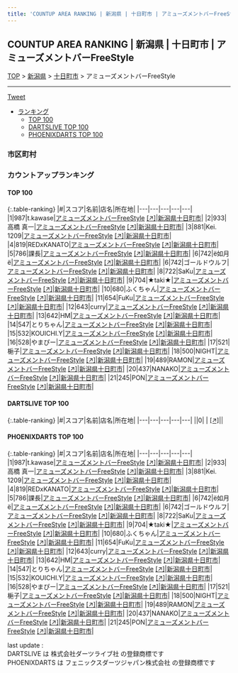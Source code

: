 ```yaml
---
title: 'COUNTUP AREA RANKING | 新潟県 | 十日町市 | アミューズメントバーFreeStyle'
---
```

## COUNTUP AREA RANKING | 新潟県 | 十日町市 | アミューズメントバーFreeStyle

[TOP](/darts/rank/) > [新潟県](/darts/rank/新潟県/) > [十日町市](/darts/rank/新潟県/十日町市/) > アミューズメントバーFreeStyle

___

<a href="https://twitter.com/share?ref_src=twsrc%5Etfw" data-text="COUNTUP AREA RANKING | 新潟県十日町市アミューズメントバーFreeStyle" class="twitter-share-button" data-hashtags="DARTSLIVE,PHOENIXDARTS,darts,ダーツ" data-show-count="false">Tweet</a>

* [ランキング](#カウントアップランキング)
    * [TOP 100](#top-100)
    * [DARTSLIVE TOP 100](#dartslive-top-100)
    * [PHOENIXDARTS TOP 100](#phoenixdarts-top-100)

### 市区町村

<ul>

</ul>

### カウントアップランキング

#### TOP 100



{:.table-ranking}
|#|スコア|名前|店名|所在地|
|---|---|---|---|---|
|1|987|<span class="rank-name-pd">t.kawase</span>|<a href="/darts/rank/shops/8921.html">アミューズメントバーFreeStyle</a> <a href="https://vs.phoenixdarts.com/jp/shop/shopDetailInfo/s_8921?s_seq=8921">[↗]</a>|<a href="/darts/rank/新潟県/十日町市">新潟県十日町市</a>|
|2|933|<span class="rank-name-pd">高橋  真一</span>|<a href="/darts/rank/shops/8921.html">アミューズメントバーFreeStyle</a> <a href="https://vs.phoenixdarts.com/jp/shop/shopDetailInfo/s_8921?s_seq=8921">[↗]</a>|<a href="/darts/rank/新潟県/十日町市">新潟県十日町市</a>|
|3|881|<span class="rank-name-pd">Kei. 1209</span>|<a href="/darts/rank/shops/8921.html">アミューズメントバーFreeStyle</a> <a href="https://vs.phoenixdarts.com/jp/shop/shopDetailInfo/s_8921?s_seq=8921">[↗]</a>|<a href="/darts/rank/新潟県/十日町市">新潟県十日町市</a>|
|4|819|<span class="rank-name-pd">REDxKANATO</span>|<a href="/darts/rank/shops/8921.html">アミューズメントバーFreeStyle</a> <a href="https://vs.phoenixdarts.com/jp/shop/shopDetailInfo/s_8921?s_seq=8921">[↗]</a>|<a href="/darts/rank/新潟県/十日町市">新潟県十日町市</a>|
|5|786|<span class="rank-name-pd">課長</span>|<a href="/darts/rank/shops/8921.html">アミューズメントバーFreeStyle</a> <a href="https://vs.phoenixdarts.com/jp/shop/shopDetailInfo/s_8921?s_seq=8921">[↗]</a>|<a href="/darts/rank/新潟県/十日町市">新潟県十日町市</a>|
|6|742|<span class="rank-name-pd">ё如月ё</span>|<a href="/darts/rank/shops/8921.html">アミューズメントバーFreeStyle</a> <a href="https://vs.phoenixdarts.com/jp/shop/shopDetailInfo/s_8921?s_seq=8921">[↗]</a>|<a href="/darts/rank/新潟県/十日町市">新潟県十日町市</a>|
|6|742|<span class="rank-name-pd">ゴールドウルフ</span>|<a href="/darts/rank/shops/8921.html">アミューズメントバーFreeStyle</a> <a href="https://vs.phoenixdarts.com/jp/shop/shopDetailInfo/s_8921?s_seq=8921">[↗]</a>|<a href="/darts/rank/新潟県/十日町市">新潟県十日町市</a>|
|8|722|<span class="rank-name-pd">SaKu</span>|<a href="/darts/rank/shops/8921.html">アミューズメントバーFreeStyle</a> <a href="https://vs.phoenixdarts.com/jp/shop/shopDetailInfo/s_8921?s_seq=8921">[↗]</a>|<a href="/darts/rank/新潟県/十日町市">新潟県十日町市</a>|
|9|704|<span class="rank-name-pd">★taki★</span>|<a href="/darts/rank/shops/8921.html">アミューズメントバーFreeStyle</a> <a href="https://vs.phoenixdarts.com/jp/shop/shopDetailInfo/s_8921?s_seq=8921">[↗]</a>|<a href="/darts/rank/新潟県/十日町市">新潟県十日町市</a>|
|10|680|<span class="rank-name-pd">ふくちゃん</span>|<a href="/darts/rank/shops/8921.html">アミューズメントバーFreeStyle</a> <a href="https://vs.phoenixdarts.com/jp/shop/shopDetailInfo/s_8921?s_seq=8921">[↗]</a>|<a href="/darts/rank/新潟県/十日町市">新潟県十日町市</a>|
|11|654|<span class="rank-name-pd">FuKu</span>|<a href="/darts/rank/shops/8921.html">アミューズメントバーFreeStyle</a> <a href="https://vs.phoenixdarts.com/jp/shop/shopDetailInfo/s_8921?s_seq=8921">[↗]</a>|<a href="/darts/rank/新潟県/十日町市">新潟県十日町市</a>|
|12|643|<span class="rank-name-pd">curry</span>|<a href="/darts/rank/shops/8921.html">アミューズメントバーFreeStyle</a> <a href="https://vs.phoenixdarts.com/jp/shop/shopDetailInfo/s_8921?s_seq=8921">[↗]</a>|<a href="/darts/rank/新潟県/十日町市">新潟県十日町市</a>|
|13|642|<span class="rank-name-pd">HM</span>|<a href="/darts/rank/shops/8921.html">アミューズメントバーFreeStyle</a> <a href="https://vs.phoenixdarts.com/jp/shop/shopDetailInfo/s_8921?s_seq=8921">[↗]</a>|<a href="/darts/rank/新潟県/十日町市">新潟県十日町市</a>|
|14|547|<span class="rank-name-pd">とりちゃん</span>|<a href="/darts/rank/shops/8921.html">アミューズメントバーFreeStyle</a> <a href="https://vs.phoenixdarts.com/jp/shop/shopDetailInfo/s_8921?s_seq=8921">[↗]</a>|<a href="/darts/rank/新潟県/十日町市">新潟県十日町市</a>|
|15|532|<span class="rank-name-pd">KOUICHI.Y</span>|<a href="/darts/rank/shops/8921.html">アミューズメントバーFreeStyle</a> <a href="https://vs.phoenixdarts.com/jp/shop/shopDetailInfo/s_8921?s_seq=8921">[↗]</a>|<a href="/darts/rank/新潟県/十日町市">新潟県十日町市</a>|
|16|528|<span class="rank-name-pd">やまぴー</span>|<a href="/darts/rank/shops/8921.html">アミューズメントバーFreeStyle</a> <a href="https://vs.phoenixdarts.com/jp/shop/shopDetailInfo/s_8921?s_seq=8921">[↗]</a>|<a href="/darts/rank/新潟県/十日町市">新潟県十日町市</a>|
|17|521|<span class="rank-name-pd">梔子</span>|<a href="/darts/rank/shops/8921.html">アミューズメントバーFreeStyle</a> <a href="https://vs.phoenixdarts.com/jp/shop/shopDetailInfo/s_8921?s_seq=8921">[↗]</a>|<a href="/darts/rank/新潟県/十日町市">新潟県十日町市</a>|
|18|500|<span class="rank-name-pd">NIGHT</span>|<a href="/darts/rank/shops/8921.html">アミューズメントバーFreeStyle</a> <a href="https://vs.phoenixdarts.com/jp/shop/shopDetailInfo/s_8921?s_seq=8921">[↗]</a>|<a href="/darts/rank/新潟県/十日町市">新潟県十日町市</a>|
|19|489|<span class="rank-name-pd">RAMON</span>|<a href="/darts/rank/shops/8921.html">アミューズメントバーFreeStyle</a> <a href="https://vs.phoenixdarts.com/jp/shop/shopDetailInfo/s_8921?s_seq=8921">[↗]</a>|<a href="/darts/rank/新潟県/十日町市">新潟県十日町市</a>|
|20|437|<span class="rank-name-pd">NANAKO</span>|<a href="/darts/rank/shops/8921.html">アミューズメントバーFreeStyle</a> <a href="https://vs.phoenixdarts.com/jp/shop/shopDetailInfo/s_8921?s_seq=8921">[↗]</a>|<a href="/darts/rank/新潟県/十日町市">新潟県十日町市</a>|
|21|245|<span class="rank-name-pd">PON</span>|<a href="/darts/rank/shops/8921.html">アミューズメントバーFreeStyle</a> <a href="https://vs.phoenixdarts.com/jp/shop/shopDetailInfo/s_8921?s_seq=8921">[↗]</a>|<a href="/darts/rank/新潟県/十日町市">新潟県十日町市</a>|


#### DARTSLIVE TOP 100



{:.table-ranking}
|#|スコア|名前|店名|所在地|
|---|---|---|---|---|
||0|<span class="rank-name-dl"> </span>|<a href="/darts/rank/shops/.html"></a> <a href="">[↗]</a>|<a href="/darts/rank//"></a>|


#### PHOENIXDARTS TOP 100



{:.table-ranking}
|#|スコア|名前|店名|所在地|
|---|---|---|---|---|
|1|987|<span class="rank-name-pd">t.kawase</span>|<a href="/darts/rank/shops/8921.html">アミューズメントバーFreeStyle</a> <a href="https://vs.phoenixdarts.com/jp/shop/shopDetailInfo/s_8921?s_seq=8921">[↗]</a>|<a href="/darts/rank/新潟県/十日町市">新潟県十日町市</a>|
|2|933|<span class="rank-name-pd">高橋  真一</span>|<a href="/darts/rank/shops/8921.html">アミューズメントバーFreeStyle</a> <a href="https://vs.phoenixdarts.com/jp/shop/shopDetailInfo/s_8921?s_seq=8921">[↗]</a>|<a href="/darts/rank/新潟県/十日町市">新潟県十日町市</a>|
|3|881|<span class="rank-name-pd">Kei. 1209</span>|<a href="/darts/rank/shops/8921.html">アミューズメントバーFreeStyle</a> <a href="https://vs.phoenixdarts.com/jp/shop/shopDetailInfo/s_8921?s_seq=8921">[↗]</a>|<a href="/darts/rank/新潟県/十日町市">新潟県十日町市</a>|
|4|819|<span class="rank-name-pd">REDxKANATO</span>|<a href="/darts/rank/shops/8921.html">アミューズメントバーFreeStyle</a> <a href="https://vs.phoenixdarts.com/jp/shop/shopDetailInfo/s_8921?s_seq=8921">[↗]</a>|<a href="/darts/rank/新潟県/十日町市">新潟県十日町市</a>|
|5|786|<span class="rank-name-pd">課長</span>|<a href="/darts/rank/shops/8921.html">アミューズメントバーFreeStyle</a> <a href="https://vs.phoenixdarts.com/jp/shop/shopDetailInfo/s_8921?s_seq=8921">[↗]</a>|<a href="/darts/rank/新潟県/十日町市">新潟県十日町市</a>|
|6|742|<span class="rank-name-pd">ё如月ё</span>|<a href="/darts/rank/shops/8921.html">アミューズメントバーFreeStyle</a> <a href="https://vs.phoenixdarts.com/jp/shop/shopDetailInfo/s_8921?s_seq=8921">[↗]</a>|<a href="/darts/rank/新潟県/十日町市">新潟県十日町市</a>|
|6|742|<span class="rank-name-pd">ゴールドウルフ</span>|<a href="/darts/rank/shops/8921.html">アミューズメントバーFreeStyle</a> <a href="https://vs.phoenixdarts.com/jp/shop/shopDetailInfo/s_8921?s_seq=8921">[↗]</a>|<a href="/darts/rank/新潟県/十日町市">新潟県十日町市</a>|
|8|722|<span class="rank-name-pd">SaKu</span>|<a href="/darts/rank/shops/8921.html">アミューズメントバーFreeStyle</a> <a href="https://vs.phoenixdarts.com/jp/shop/shopDetailInfo/s_8921?s_seq=8921">[↗]</a>|<a href="/darts/rank/新潟県/十日町市">新潟県十日町市</a>|
|9|704|<span class="rank-name-pd">★taki★</span>|<a href="/darts/rank/shops/8921.html">アミューズメントバーFreeStyle</a> <a href="https://vs.phoenixdarts.com/jp/shop/shopDetailInfo/s_8921?s_seq=8921">[↗]</a>|<a href="/darts/rank/新潟県/十日町市">新潟県十日町市</a>|
|10|680|<span class="rank-name-pd">ふくちゃん</span>|<a href="/darts/rank/shops/8921.html">アミューズメントバーFreeStyle</a> <a href="https://vs.phoenixdarts.com/jp/shop/shopDetailInfo/s_8921?s_seq=8921">[↗]</a>|<a href="/darts/rank/新潟県/十日町市">新潟県十日町市</a>|
|11|654|<span class="rank-name-pd">FuKu</span>|<a href="/darts/rank/shops/8921.html">アミューズメントバーFreeStyle</a> <a href="https://vs.phoenixdarts.com/jp/shop/shopDetailInfo/s_8921?s_seq=8921">[↗]</a>|<a href="/darts/rank/新潟県/十日町市">新潟県十日町市</a>|
|12|643|<span class="rank-name-pd">curry</span>|<a href="/darts/rank/shops/8921.html">アミューズメントバーFreeStyle</a> <a href="https://vs.phoenixdarts.com/jp/shop/shopDetailInfo/s_8921?s_seq=8921">[↗]</a>|<a href="/darts/rank/新潟県/十日町市">新潟県十日町市</a>|
|13|642|<span class="rank-name-pd">HM</span>|<a href="/darts/rank/shops/8921.html">アミューズメントバーFreeStyle</a> <a href="https://vs.phoenixdarts.com/jp/shop/shopDetailInfo/s_8921?s_seq=8921">[↗]</a>|<a href="/darts/rank/新潟県/十日町市">新潟県十日町市</a>|
|14|547|<span class="rank-name-pd">とりちゃん</span>|<a href="/darts/rank/shops/8921.html">アミューズメントバーFreeStyle</a> <a href="https://vs.phoenixdarts.com/jp/shop/shopDetailInfo/s_8921?s_seq=8921">[↗]</a>|<a href="/darts/rank/新潟県/十日町市">新潟県十日町市</a>|
|15|532|<span class="rank-name-pd">KOUICHI.Y</span>|<a href="/darts/rank/shops/8921.html">アミューズメントバーFreeStyle</a> <a href="https://vs.phoenixdarts.com/jp/shop/shopDetailInfo/s_8921?s_seq=8921">[↗]</a>|<a href="/darts/rank/新潟県/十日町市">新潟県十日町市</a>|
|16|528|<span class="rank-name-pd">やまぴー</span>|<a href="/darts/rank/shops/8921.html">アミューズメントバーFreeStyle</a> <a href="https://vs.phoenixdarts.com/jp/shop/shopDetailInfo/s_8921?s_seq=8921">[↗]</a>|<a href="/darts/rank/新潟県/十日町市">新潟県十日町市</a>|
|17|521|<span class="rank-name-pd">梔子</span>|<a href="/darts/rank/shops/8921.html">アミューズメントバーFreeStyle</a> <a href="https://vs.phoenixdarts.com/jp/shop/shopDetailInfo/s_8921?s_seq=8921">[↗]</a>|<a href="/darts/rank/新潟県/十日町市">新潟県十日町市</a>|
|18|500|<span class="rank-name-pd">NIGHT</span>|<a href="/darts/rank/shops/8921.html">アミューズメントバーFreeStyle</a> <a href="https://vs.phoenixdarts.com/jp/shop/shopDetailInfo/s_8921?s_seq=8921">[↗]</a>|<a href="/darts/rank/新潟県/十日町市">新潟県十日町市</a>|
|19|489|<span class="rank-name-pd">RAMON</span>|<a href="/darts/rank/shops/8921.html">アミューズメントバーFreeStyle</a> <a href="https://vs.phoenixdarts.com/jp/shop/shopDetailInfo/s_8921?s_seq=8921">[↗]</a>|<a href="/darts/rank/新潟県/十日町市">新潟県十日町市</a>|
|20|437|<span class="rank-name-pd">NANAKO</span>|<a href="/darts/rank/shops/8921.html">アミューズメントバーFreeStyle</a> <a href="https://vs.phoenixdarts.com/jp/shop/shopDetailInfo/s_8921?s_seq=8921">[↗]</a>|<a href="/darts/rank/新潟県/十日町市">新潟県十日町市</a>|
|21|245|<span class="rank-name-pd">PON</span>|<a href="/darts/rank/shops/8921.html">アミューズメントバーFreeStyle</a> <a href="https://vs.phoenixdarts.com/jp/shop/shopDetailInfo/s_8921?s_seq=8921">[↗]</a>|<a href="/darts/rank/新潟県/十日町市">新潟県十日町市</a>|


<div class="footer border-top border-gray-light mt-5 pt-3 text-right text-gray">
    last update : <span style="font-weight: italic" id="foot_last_modified"></span><br />
    DARTSLIVE は 株式会社ダーツライブ社 の登録商標です<br />
    PHOENIXDARTS は フェニックスダーツジャパン株式会社 の登録商標です<br />
</div>

<script src="https://cdnjs.cloudflare.com/ajax/libs/jquery.tablesorter/2.31.3/js/jquery.tablesorter.min.js" integrity="sha512-qzgd5cYSZcosqpzpn7zF2ZId8f/8CHmFKZ8j7mU4OUXTNRd5g+ZHBPsgKEwoqxCtdQvExE5LprwwPAgoicguNg==" crossorigin="anonymous" referrerpolicy="no-referrer"></script>
<link rel="stylesheet" href="https://cdnjs.cloudflare.com/ajax/libs/jquery.tablesorter/2.31.3/css/theme.default.min.css" integrity="sha512-wghhOJkjQX0Lh3NSWvNKeZ0ZpNn+SPVXX1Qyc9OCaogADktxrBiBdKGDoqVUOyhStvMBmJQ8ZdMHiR3wuEq8+w==" crossorigin="anonymous" referrerpolicy="no-referrer" />
<script>
$(function() {
    $(".table-ranking").tablesorter({sortList:[[0, 0]]});
    $("#foot_last_modified").text(formatDate(new Date(document.lastModified), 'yyyy-MM-dd HH:mm:ss'));
});
</script>

<script async src="https://platform.twitter.com/widgets.js" charset="utf-8"></script>